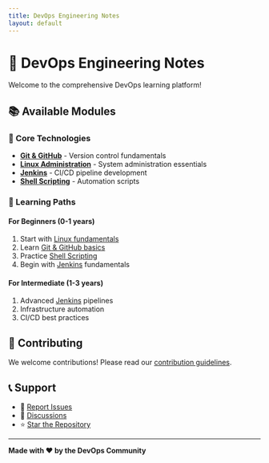 ```yaml
---
title: DevOps Engineering Notes
layout: default
---
```


# 🚀 DevOps Engineering Notes

Welcome to the comprehensive DevOps learning platform!

## 📚 Available Modules

### 🔧 Core Technologies
- [**Git & GitHub**](Git%20and%20Github/) - Version control fundamentals
- [**Linux Administration**](linux/) - System administration essentials  
- [**Jenkins**](Jenkins/) - CI/CD pipeline development
- [**Shell Scripting**](Shell%20scripting/) - Automation scripts

### 🎯 Learning Paths

#### For Beginners (0-1 years)
1. Start with [Linux fundamentals](linux/)
2. Learn [Git & GitHub basics](Git%20and%20Github/)
3. Practice [Shell Scripting](Shell%20scripting/)
4. Begin with [Jenkins](Jenkins/) fundamentals

#### For Intermediate (1-3 years)
1. Advanced [Jenkins](Jenkins/) pipelines
2. Infrastructure automation
3. CI/CD best practices

## 🤝 Contributing

We welcome contributions! Please read our [contribution guidelines](CONTRIBUTING.md).

## 📞 Support

- 🐛 [Report Issues](https://github.com/rohandeb2/Devops_Notes/issues)
- 💬 [Discussions](https://github.com/rohandeb2/Devops_Notes/discussions)
- ⭐ [Star the Repository](https://github.com/rohandeb2/Devops_Notes)

---

**Made with ❤️ by the DevOps Community**
